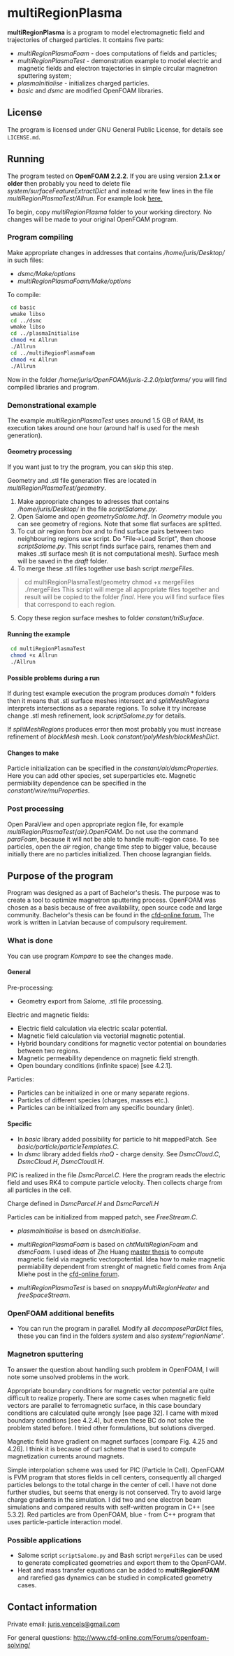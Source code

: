# multiRegionPlasma

**multiRegionPlasma** is a program to model electromagnetic field and
trajectories of charged particles. It contains five parts:
* *multiRegionPlasmaFoam* - does computations of fields and particles;
* *multiRegionPlasmaTest* - demonstration example to model electric and
magnetic fields and electron trajectories in simple circular magnetron
sputtering system;
* *plasmaInitialise* - initializes charged particles.
* *basic* and *dsmc* are modified OpenFOAM libraries.


## License
The program is licensed under GNU General Public License, for details
see `LICENSE.md`.


## Running
The program tested on **OpenFOAM 2.2.2**. If you are using version **2.1.x or older**
then probably you need to delete file *system/surfaceFeatureExtractDict* and
instead write few lines in the file *multiRegionPlasmaTest/Allrun*.
For example look [here.](https://github.com/OpenFOAM/OpenFOAM-2.1.x/blob/master/tutorials/heatTransfer/chtMultiRegionFoam/snappyMultiRegionHeater/Allrun)

To begin, copy *multiRegionPlasma* folder to your working directory.
No changes will be made to your original OpenFOAM program.


### Program compiling
Make appropriate changes in addresses that contains */home/juris/Desktop/* in
such files:
* *dsmc/Make/options*
* *multiRegionPlasmaFoam/Make/options*

To compile:
```bash
 cd basic
 wmake libso
 cd ../dsmc
 wmake libso
 cd ../plasmaInitialise
 chmod +x Allrun
 ./Allrun
 cd ../multiRegionPlasmaFoam
 chmod +x Allrun
 ./Allrun
```

Now in the folder */home/juris/OpenFOAM/juris-2.2.0/platforms/* you will find
compiled libraries and program.


### Demonstrational example
The example *multiRegionPlasmaTest* uses around 1.5 GB of RAM, its execution
takes around one hour (around half is used for the mesh generation).


#### Geometry processing
If you want just to try the program, you can skip this step.

Geometry and .stl file generation files are located in
*multiRegionPlasmaTest/geometry*.

1. Make appropriate changes to adresses that contains */home/juris/Desktop/* in
the file *scriptSalome.py*.
2. Open Salome and open *geometrySalome.hdf*. In *Geometry* module you can see
geometry of regions. Note that some flat surfaces are splitted. 
3. To cut *air* region from *box* and to find surface pairs between two
neighbouring regions use script. Do "File->Load Script", then choose
*scriptSalome.py*. This script finds surface pairs, renames them and makes .stl
surface mesh (it is not computational mesh). Surface mesh will be saved in the
*draft* folder.
4. To merge these .stl files together use bash script *mergeFiles*.
> cd multiRegionPlasmaTest/geometry
> chmod +x mergeFiles
> ./mergeFiles
This script will merge all appropriate files together and result will be copied
to the folder *final*. Here you will find surface files that correspond to each
region.
5. Copy these region surface meshes to folder *constant/triSurface*.

#### Running the example
```bash
 cd multiRegionPlasmaTest
 chmod +x Allrun
 ./Allrun
 ```

#### Possible problems during a run

If during test example execution the program produces *domain* * folders then
it means that .stl surface meshes intersect and *splitMeshRegions* interprets
intersections as a separate regions. To solve it try increase change .stl mesh
refinement, look *scriptSalome.py* for
details.

If *splitMeshRegions* produces error then most probably you must increase
refinement of *blockMesh* mesh. Look *constant/polyMesh/blockMeshDict*.

#### Changes to make
Particle initialization can be specified in the *constant/air/dsmcProperties*.
Here you can add other species, set superparticles etc.
Magnetic permiability dependence can be specified in the
*constant/wire/muProperties*.

### Post processing
Open ParaView and open appropriate region file, for example 
*multiRegionPlasmaTest{air}.OpenFOAM*. Do not use the command *paraFoam*,
because it will not be able to handle multi-region case.
To see particles, open the *air* region, change time step to bigger value,
because initially there are no particles initialized. Then choose lagrangian
fields. 


## Purpose of the program
Program was designed as a part of Bachelor's thesis. The purpose was to
create a tool to optimize magnetron sputtering process. OpenFOAM was
chosen as a basis because of free availability, open source code and large
community. Bachelor's thesis can be found in the 
[cfd-online forum.](http://www.cfd-online.com/Forums/openfoam-solving/)
The work is written in Latvian because of compulsory requirement. 


### What is done
You can use program *Kompare* to see the changes made.

#### General
Pre-processing:
* Geometry export from Salome, .stl file processing.

Electric and magnetic fields:
* Electric field calculation via electric scalar potential.
* Magnetic field calculation via vectorial magnetic potential.
* Hybrid boundary conditions for magnetic vector potential on boundaries
between two regions.
* Magnetic permeability dependence on magnetic field strength.
* Open boundary conditions (infinite space) [see 4.2.1].

Particles:
* Particles can be initialized in one or many separate regions. 
* Particles of different species (charges, masses etc.).
* Particles can be initialized from any specific boundary (inlet).

#### Specific
* In *basic* library added possibility for particle to hit mappedPatch.
See *basic/particle/particleTemplates.C*.
* In *dsmc*  library added fields *rhoQ* - charge density.
See *DsmcCloud.C*, *DsmcCloud.H*, *DsmcCloudI.H*.

PIC is realized in the file *DsmcParcel.C*. Here the program reads the electric
field and uses RK4 to compute particle velocity. Then collects charge from all
particles in the cell.

Charge defined in *DsmcParcel.H* and *DsmcParcelI.H*

Particles can be initialized from mapped patch, see *FreeStream.C*.

* *plasmaInitialise* is based on *dsmcInitialise*.
* *multiRegionPlasmaFoam* is based on *chtMultiRegionFoam* and *dsmcFoam*.
I used ideas of Zhe Huang [master thesis](http://webfiles.portal.chalmers.se/et/MSc/ZheHuangMSc.pdf) to compute 
magnetic field via magnetic vectorpotential. Idea how to make magnetic
permiability dependent from strenght of magnetic field comes from Anja Miehe
post in the [cfd-online forum](http://www.cfd-online.com/Forums/openfoam-programming-development/103774-read-temperature-dependent-thermophysical-properties-file-boundaries-false.html).


* *multiRegionPlasmaTest* is based on *snappyMultiRegionHeater* and
*freeSpaceStream*.


### OpenFOAM additional benefits
* You can run the program in parallel. Modify all *decomposeParDict* files,
these you can find in the folders *system* and also *system/'regionName'*. 


### Magnetron sputtering
To answer the question about handling such problem in OpenFOAM, I will note
some unsolved problems in the work.

Appropriate boundary conditions for magnetic vector potential are quite
difficult to realize properly. There are some cases when magnetic field vectors
are parallel to ferromagnetic surface, in this case boundary conditions are 
calculated quite wrongly [see page 32].
I came with mixed boundary conditions [see 4.2.4], but even these BC do not
solve the problem stated before.
I tried other formulations, but solutions diverged.

Magnetic field have gradient on magnet surfaces [compare Fig. 4.25 and 4.26].
I think it is because of curl scheme that is used to compute magnetization
currents around magnets.

Simple interpolation scheme was used for PIC (Particle In Cell). OpenFOAM
is FVM program that stores fields in cell centers, consequently all charged 
particles belongs to the total charge in the center of cell. I have not done
further studies, but seems that energy is not conserved. Try to avoid large
charge gradients in the simulation. I did two and one electron beam
simulations and compared  results with self-written program in C++ [see 5.3.2].
Red particles are from OpenFOAM, blue - from C++ program that uses
particle-particle interaction model.


### Possible applications
* Salome script `scriptSalome.py` and Bash script `mergeFiles` can be used
to generate complicated geometries and export them to the OpenFOAM.
* Heat and mass transfer equations can be added to **multiRegionFOAM** and
rarefied gas dynamics can be studied in complicated geometry cases.


## Contact information
Private email:
juris.vencels@gmail.com

For general questions:
http://www.cfd-online.com/Forums/openfoam-solving/
